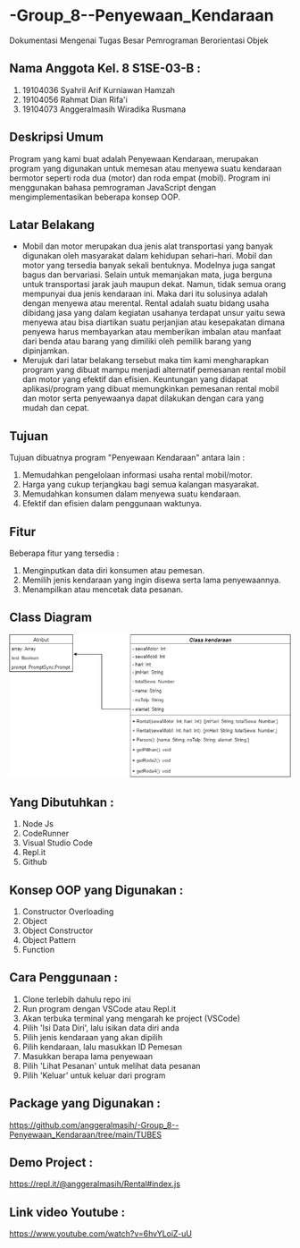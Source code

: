 # -Group_8--Penyewaan_Kendaraan
Dokumentasi Mengenai Tugas Besar Pemrograman Berorientasi Objek


## Nama Anggota Kel. 8 S1SE-03-B : 
1. 19104036  Syahril Arif Kurniawan Hamzah 
2. 19104056  Rahmat Dian Rifa'i 
3. 19104073  Anggeralmasih Wiradika Rusmana 

## Deskripsi Umum
Program yang kami buat adalah Penyewaan Kendaraan, merupakan program yang digunakan untuk memesan atau menyewa suatu kendaraan bermotor seperti roda dua (motor) dan roda empat (mobil). Program ini menggunakan bahasa pemrograman JavaScript dengan mengimplementasikan beberapa konsep OOP.

## Latar Belakang 
  - Mobil dan motor merupakan dua jenis alat transportasi yang banyak digunakan oleh masyarakat dalam kehidupan sehari–hari. Mobil dan motor yang tersedia banyak sekali bentuknya. Modelnya juga sangat bagus dan bervariasi. Selain untuk memanjakan mata, juga berguna untuk transportasi jarak jauh maupun dekat. Namun, tidak semua orang mempunyai dua jenis kendaraan ini. Maka dari itu solusinya adalah dengan menyewa atau merental. Rental adalah suatu bidang usaha dibidang jasa yang dalam kegiatan usahanya terdapat unsur yaitu sewa menyewa atau bisa diartikan suatu perjanjian atau kesepakatan dimana penyewa harus membayarkan atau memberikan imbalan atau manfaat dari benda atau barang yang dimiliki oleh pemilik barang yang dipinjamkan.
  - Merujuk dari latar belakang tersebut maka tim kami mengharapkan program yang dibuat mampu menjadi alternatif pemesanan rental mobil dan motor yang efektif dan efisien. Keuntungan yang didapat aplikasi/program yang dibuat memungkinkan pemesanan rental mobil dan motor serta penyewaanya dapat dilakukan dengan cara yang mudah dan cepat. 
 
## Tujuan
Tujuan dibuatnya program "Penyewaan Kendaraan" antara lain :
1. Memudahkan pengelolaan informasi usaha rental mobil/motor.
2. Harga yang cukup terjangkau bagi semua kalangan masyarakat.
3. Memudahkan konsumen dalam menyewa suatu kendaraan.
4. Efektif dan efisien dalam penggunaan waktunya.

## Fitur
Beberapa fitur yang tersedia : 
1. Menginputkan data diri konsumen atau pemesan.
2. Memilih jenis kendaraan yang ingin disewa serta lama penyewaannya.
3. Menampilkan atau mencetak data pesanan.

## Class Diagram 

<img src = "https://github.com/anggeralmasih/-Group_8--Penyewaan_Kendaraan/blob/main/Class%20Diagram/Class%20Diagram%20Kel.%208.png">

## Yang Dibutuhkan :
1. Node Js
2. CodeRunner
3. Visual Studio Code
4. Repl.it
5. Github

## Konsep OOP yang Digunakan :
1. Constructor Overloading
2. Object
3. Object Constructor
4. Object Pattern
5. Function

## Cara Penggunaan :

1. Clone terlebih dahulu repo ini
2. Run program dengan VSCode atau Repl.it
3. Akan terbuka terminal yang mengarah ke project (VSCode)
4. Pilih 'Isi Data Diri', lalu isikan data diri anda
5. Pilih jenis kendaraan yang akan dipilih
6. Pilih kendaraan, lalu masukkan ID Pemesan
7. Masukkan berapa lama penyewaan
8. Pilih 'Lihat Pesanan' untuk melihat data pesanan
9. Pilih 'Keluar' untuk keluar dari program

## Package yang Digunakan :
https://github.com/anggeralmasih/-Group_8--Penyewaan_Kendaraan/tree/main/TUBES

## Demo Project :
https://repl.it/@anggeralmasih/Rental#index.js

## Link video Youtube :
https://www.youtube.com/watch?v=6hvYLoiZ-uU
